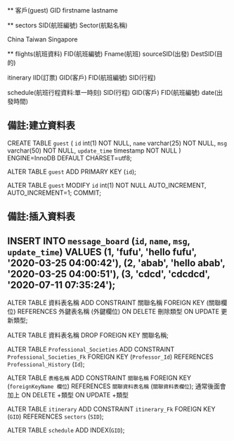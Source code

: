 **
客戶(guest)
GID
firstname
lastname

**
sectors
SID(航班編號)
Sector(航點名稱)

China
Taiwan
Singapore

**
flights(航班資料)
FID(航班編號)
Fname(航班)
sourceSID(出發)
DestSID(目的)

itinerary
IID(訂票)
GID(客戶)
FID(航班編號)
SID(行程)

schedule(航班行程資料:單一時刻)
SID(行程)
GID(客戶)
FID(航班編號)
date(出發時間)

備註:建立資料表
----------------------------------------------------
CREATE TABLE `guest` (
  `id` int(1) NOT NULL,
  `name` varchar(25) NOT NULL,
  `msg` varchar(50) NOT NULL,
  `update_time` timestamp NOT NULL
) ENGINE=InnoDB DEFAULT CHARSET=utf8;

ALTER TABLE `guest`
  ADD PRIMARY KEY (`id`);

ALTER TABLE `guest`
  MODIFY `id` int(1) NOT NULL AUTO_INCREMENT, AUTO_INCREMENT=1;
COMMIT;

備註:插入資料表
----------------------------------------------------
INSERT INTO `message_board` (`id`, `name`, `msg`, `update_time`) VALUES
(1, 'fufu', 'hello fufu', '2020-03-25 04:00:42'),
(2, 'abab', 'hello abab', '2020-03-25 04:00:51'),
(3, 'cdcd', 'cdcdcd', '2020-07-11 07:35:24');
----------------------------------------------------

ALTER TABLE 資料表名稱 
ADD CONSTRAINT 關聯名稱 
FOREIGN KEY (關聯欄位) 
REFERENCES 外鍵表名稱 (外鍵欄位) 
ON DELETE 刪除類型 
ON UPDATE 更新類型;

ALTER TABLE 資料表名稱 DROP FOREIGN KEY 關聯名稱;

ALTER TABLE `Professional_Societies` ADD CONSTRAINT 
`Professional_Societies_Fk` FOREIGN KEY (`Professor_Id`) REFERENCES 
`Professional_History` (`Id`);

ALTER TABLE `表格名稱` ADD CONSTRAINT 
`關聯名稱` FOREIGN KEY 
(`foreignKeyName 欄位`) REFERENCES 
`關聯資料表名稱` (`關聯資料表欄位`);
通常後面會加上 
ON DELETE  +類型
ON UPDATE  +類型

ALTER TABLE `itinerary` ADD CONSTRAINT 
`itinerary_Fk` FOREIGN KEY 
(`GID`) REFERENCES 
`sectors` (`SID`);

ALTER TABLE `schedule` ADD INDEX(`GID`);